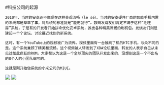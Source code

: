 
#科技公司的起源

	2010年，当时的安卓还不像现在这样美观流畅（le se）。当时的安卓硬件厂商的智能手机内置的系统都是草草了事，对系统的标准就是“能用就行”。数码发烧友们肯定不满于这种“毛呸房”系统，于是有的开发者开始拼命优化安卓系统，推出各种精美流畅的刷机包。发烧友们则是建起一个个论坛，讨论最近找到的新系统。
	
	这时，有一个YouTube上的视频被广为流传。视频里面有一台被刷了机的HTC手机，与众不同的是，这个系统兼顾了精美和流畅。这个视频被人转发到了XDA论坛里面，转发的人表示自己从未见过如此疯狂的ROM。大家都以为这是一个全球顶尖的团队开发出来的，没想到这是一个不出名的8个人的小团队编写的。
	
	这就是刚开始做系统的小米公司的MIUI。

![](https://pics2.baidu.com/feed/e1fe9925bc315c60a9f8c473aad3f61f485477af.jpeg@f_auto?token=8035861042a0233099d7c874e8a40f49)
![](https://pic1.zhimg.com/v2-661eeb95344d2da7850295043ab1fc34_r.jpg)

